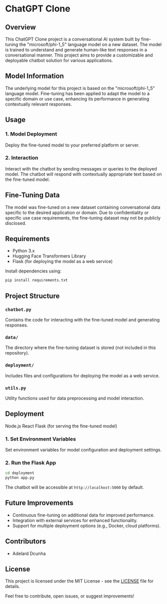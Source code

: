 # ChatGPT Clone

## Overview
This ChatGPT Clone project is a conversational AI system built by fine-tuning the "microsoft/phi-1_5" language model on a new dataset. The model is trained to understand and generate human-like text responses in a conversational manner. This project aims to provide a customizable and deployable chatbot solution for various applications.

## Model Information
The underlying model for this project is based on the "microsoft/phi-1_5" language model. Fine-tuning has been applied to adapt the model to a specific domain or use case, enhancing its performance in generating contextually relevant responses.

## Usage

### 1. Model Deployment
Deploy the fine-tuned model to your preferred platform or server.

### 2. Interaction
Interact with the chatbot by sending messages or queries to the deployed model. The chatbot will respond with contextually appropriate text based on the fine-tuned model.

## Fine-Tuning Data
The model was fine-tuned on a new dataset containing conversational data specific to the desired application or domain. Due to confidentiality or specific use case requirements, the fine-tuning dataset may not be publicly disclosed.

## Requirements
- Python 3.x
- Hugging Face Transformers Library
- Flask (for deploying the model as a web service)

Install dependencies using:
```bash
pip install requirements.txt
```

## Project Structure

### `chatbot.py`
Contains the code for interacting with the fine-tuned model and generating responses.

### `data/`
The directory where the fine-tuning dataset is stored (not included in this repository).

### `deployment/`
Includes files and configurations for deploying the model as a web service.

### `utils.py`
Utility functions used for data preprocessing and model interaction.

## Deployment
 Node.js
 React
 Flask (for serving the fine-tuned model)

### 1. Set Environment Variables
Set environment variables for model configuration and deployment settings.

### 2. Run the Flask App
```bash
cd deployment
python app.py
```

The chatbot will be accessible at `http://localhost:5000` by default.

## Future Improvements
- Continuous fine-tuning on additional data for improved performance.
- Integration with external services for enhanced functionality.
- Support for multiple deployment options (e.g., Docker, cloud platforms).

## Contributors
- Adelard Dcunha

## License
This project is licensed under the MIT License - see the [LICENSE](LICENSE) file for details.

Feel free to contribute, open issues, or suggest improvements!